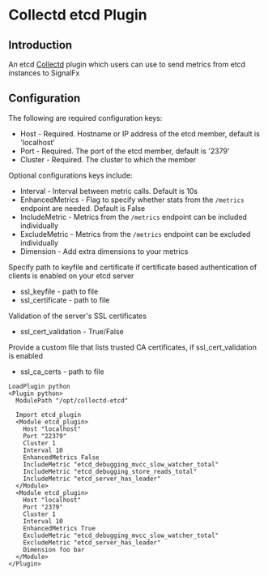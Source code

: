 # Collectd etcd Plugin

## Introduction
An etcd [Collectd](http://www.collectd.org/) plugin which users can use to send metrics from etcd instances to SignalFx

## Configuration
The following are required configuration keys:

* Host - Required. Hostname or IP address of the etcd member, default is 'localhost'
* Port - Required. The port of the etcd member, default is '2379'
* Cluster - Required. The cluster to which the member

Optional configurations keys include:

* Interval - Interval between metric calls. Default is 10s
* EnhancedMetrics - Flag to specify whether stats from the ```/metrics``` endpoint are needed. Default is False
* IncludeMetric - Metrics from the ```/metrics``` endpoint can be included individually
* ExcludeMetric - Metrics from the ```/metrics``` endpoint can be excluded individually
* Dimension - Add extra dimensions to your metrics

Specify path to keyfile and certificate if certificate based authentication of clients is enabled on your etcd server
* ssl_keyfile - path to file
* ssl_certificate - path to file

Validation of the server's SSL certificates
* ssl_cert_validation - True/False

Provide a custom file that lists trusted CA certificates, if ssl_cert_validation is enabled
* ssl_ca_certs - path to file
```
LoadPlugin python
<Plugin python>
  ModulePath "/opt/collectd-etcd"

  Import etcd_plugin
  <Module etcd_plugin>
    Host "localhost"
    Port "22379"
    Cluster 1
    Interval 10
    EnhancedMetrics False
    IncludeMetric "etcd_debugging_mvcc_slow_watcher_total"
    IncludeMetric "etcd_debugging_store_reads_total"
    IncludeMetric "etcd_server_has_leader"
  </Module>
  <Module etcd_plugin>
    Host "localhost"
    Port "2379"
    Cluster 1
    Interval 10
    EnhancedMetrics True
    ExcludeMetric "etcd_debugging_mvcc_slow_watcher_total"
    ExcludeMetric "etcd_server_has_leader"
    Dimension foo bar
  </Module>
</Plugin>
```
